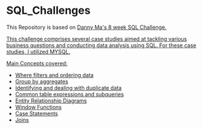 # SQL_Challenges
<p>
This Repository is based on <a href= "https://8weeksqlchallenge.com/getting-started/"> Danny Ma's 8 week SQL Challenge. 
  </p>
 <p>This challenge comprises several case studies aimed at tackling various business questions and conducting data analysis using SQL. For these case studies, I utilized MYSQL.
  </p>
  

Main Concepts covered:
- Where filters and ordering data
- Group by aggregates
- Identifying and dealing with duplicate data
- Common table expressions and subqueries 
- Entity Relationship Diagrams
- Window Functions
- Case Statements
- Joins
